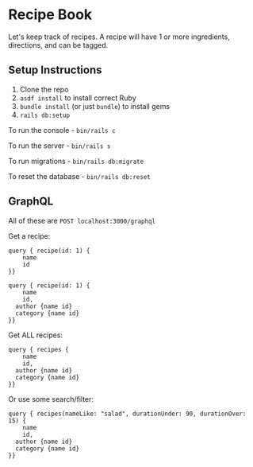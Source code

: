 # Recipe Book

Let's keep track of recipes. A recipe will have 1 or more ingredients, directions, and can be tagged.

## Setup Instructions

1. Clone the repo
2. `asdf install` to install correct Ruby
3. `bundle install` (or just `bundle`) to install gems
4. `rails db:setup`

To run the console - `bin/rails c`

To run the server - `bin/rails s`

To run migrations - `bin/rails db:migrate`

To reset the database - `bin/rails db:reset`

## GraphQL

All of these are `POST localhost:3000/graphql`

Get a recipe:

```
query { recipe(id: 1) {
	name
	id
}}
```

```
query { recipe(id: 1) {
	name
	id,
  author {name id}
  category {name id}
}}
```

Get ALL recipes:

```
query { recipes {
	name
	id,
  author {name id}
  category {name id}
}}
```

Or use some search/filter:

```
query { recipes(nameLike: "salad", durationUnder: 90, durationOver: 15) {
	name
	id,
  author {name id}
  category {name id}
}}
```
